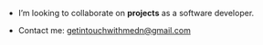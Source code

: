 - I’m looking to collaborate on **projects** as a software developer.

- Contact me: getintouchwithmedn@gmail.com

